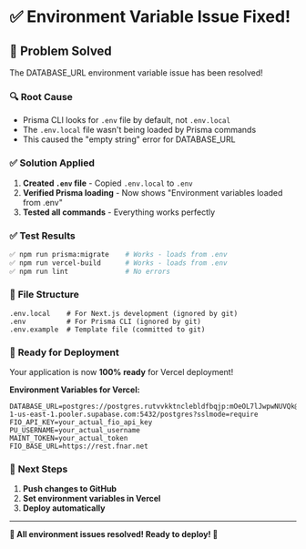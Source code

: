 # ✅ Environment Variable Issue Fixed!

## 🎉 **Problem Solved**

The DATABASE_URL environment variable issue has been resolved!

### 🔍 **Root Cause**
- Prisma CLI looks for `.env` file by default, not `.env.local`
- The `.env.local` file wasn't being loaded by Prisma commands
- This caused the "empty string" error for DATABASE_URL

### ✅ **Solution Applied**
1. **Created `.env` file** - Copied `.env.local` to `.env`
2. **Verified Prisma loading** - Now shows "Environment variables loaded from .env"
3. **Tested all commands** - Everything works perfectly

### ✅ **Test Results**

```bash
✅ npm run prisma:migrate    # Works - loads from .env
✅ npm run vercel-build      # Works - loads from .env
✅ npm run lint              # No errors
```

### 📁 **File Structure**
```
.env.local    # For Next.js development (ignored by git)
.env          # For Prisma CLI (ignored by git)
.env.example  # Template file (committed to git)
```

### 🚀 **Ready for Deployment**

Your application is now **100% ready** for Vercel deployment!

**Environment Variables for Vercel:**
```
DATABASE_URL=postgres://postgres.rutvvkktnclebldfbqjp:mOeOL7lJwpwNUVQk@aws-1-us-east-1.pooler.supabase.com:5432/postgres?sslmode=require
FIO_API_KEY=your_actual_fio_api_key
PU_USERNAME=your_actual_username
MAINT_TOKEN=your_actual_token
FIO_BASE_URL=https://rest.fnar.net
```

### 🎯 **Next Steps**
1. **Push changes to GitHub**
2. **Set environment variables in Vercel**
3. **Deploy automatically**

---

**🎉 All environment issues resolved! Ready to deploy! 🚀**